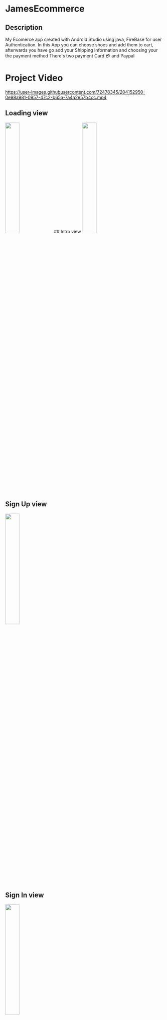 # JamesEcommerce

## Description
My Ecomerce app created with Android Studio  using java, FireBase for user Authentication.
In this App you can choose shoes and add them to cart, afterwards you have go add your Shipping
Information and choosing your the payment method
There's two payment Card 💳 and Paypal 


# Project Video
https://user-images.githubusercontent.com/72478345/204152950-0e98a981-0957-47c2-b65a-7a4a2e57b4cc.mp4


## Loading view
<img src="/images/loading.jpg" width=30%>
## Intro view
<img src="/images/intro.jpg" width=30%>

## Sign Up view
<img src="/images/signup.jpg" width=30%>

## Sign In view
<img src="/images/signin.jpg" width=30%>

## Home view
<img src="/images/home.jpg" width=30%>

## Search view
<img src="/images/search.jpg" width=30%>

## cart view
<img src="/images/cart.jpg" width=30%>

## Shipping view
<img src="/images/shipping.jpg" width=30%>

## Payment Method view
<img src="/images/payment_method.jpg" width=30%>

## Card Payment view
<img src="/images/card_payment.jpg" width=30%>

## Licence
MIT License

Copyright (c) 2022 James Bell

Permission is hereby granted, free of charge, to any person obtaining a copy
of this software and associated documentation files (the "Software"), to deal
in the Software without restriction, including without limitation the rights
to use, copy, modify, merge, publish, distribute, sublicense, and/or sell
copies of the Software, and to permit persons to whom the Software is
furnished to do so, subject to the following conditions:

The above copyright notice and this permission notice shall be included in all
copies or substantial portions of the Software.

THE SOFTWARE IS PROVIDED "AS IS", WITHOUT WARRANTY OF ANY KIND, EXPRESS OR
IMPLIED, INCLUDING BUT NOT LIMITED TO THE WARRANTIES OF MERCHANTABILITY,
FITNESS FOR A PARTICULAR PURPOSE AND NONINFRINGEMENT. IN NO EVENT SHALL THE
AUTHORS OR COPYRIGHT HOLDERS BE LIABLE FOR ANY CLAIM, DAMAGES OR OTHER
LIABILITY, WHETHER IN AN ACTION OF CONTRACT, TORT OR OTHERWISE, ARISING FROM,
OUT OF OR IN CONNECTION WITH THE SOFTWARE OR THE USE OR OTHER DEALINGS IN THE
SOFTWARE.
